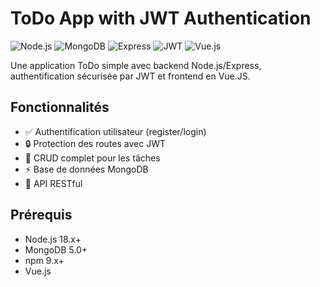 # ToDo App with JWT Authentication

![Node.js](https://img.shields.io/badge/Node.js-18.x-green)
![MongoDB](https://img.shields.io/badge/MongoDB-5.0+-brightgreen)
![Express](https://img.shields.io/badge/Express-4.x-lightgrey)
![JWT](https://img.shields.io/badge/JWT-Auth-blue)
![Vue.js](https://img.shields.io/badge/Vue.js-2.x-brightgreen)

Une application ToDo simple avec backend Node.js/Express, authentification sécurisée par JWT et frontend en Vue.JS.

## Fonctionnalités

- ✅ Authentification utilisateur (register/login)
- 🔒 Protection des routes avec JWT
- 📝 CRUD complet pour les tâches
- ⚡ Base de données MongoDB
- 🔄 API RESTful

## Prérequis

- Node.js 18.x+
- MongoDB 5.0+
- npm 9.x+
- Vue.js 


